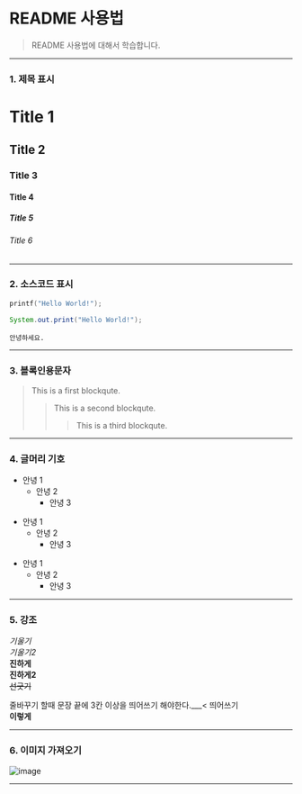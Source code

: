 # README 사용법      
> README 사용법에 대해서 학습합니다.      

------

### 1. 제목 표시

# Title 1
## Title 2
### Title 3
#### Title 4
##### Title 5
###### Title 6

-------
 
### 2. 소스코드 표시

``` c
printf("Hello World!");
```
``` java
System.out.print("Hello World!");
```   
```
안녕하세요.
```

-------

### 3. 블록인용문자

> This is a first blockqute.
>> This is a second blockqute.
>>> This is a third blockqute.

-------

### 4. 글머리 기호

- 안녕 1
  - 안녕 2
    - 안녕 3
+ 안녕 1
  + 안녕 2
    + 안녕 3
* 안녕 1
  * 안녕 2
    * 안녕 3

-------

### 5. 강조

*기울기*   
_기울기2_   
**진하게**   
__진하게2__   
~~선긋기~~   

줄바꾸기 할때 문장 끝에 3칸 이상을 띄어쓰기 해야한다.___< 띄어쓰기      
**이렇게**   

-------

### 6. 이미지 가져오기

![image](https://user-images.githubusercontent.com/55589616/107916536-c8907a80-6fa9-11eb-985b-35f8baf738f7.png)

-------
